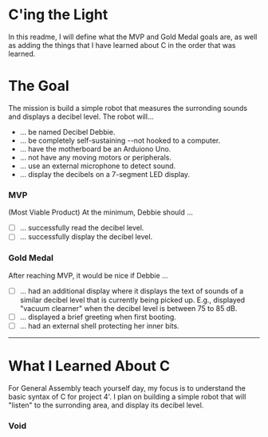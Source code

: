 # C'ing the Light
In this readme, I will define what the MVP and Gold Medal goals are, as well as adding the things that I have learned about C in the order that was learned.

# The Goal
The mission is build a simple robot that measures the surronding sounds and displays a decibel level. The robot will...
* ... be named Decibel Debbie.
* ... be completely self-sustaining --not hooked to a computer.
* ... have the motherboard be an Arduiono Uno.
* ... not have any moving motors or peripherals.
* ... use an external microphone to detect sound.
* ... display the decibels on a 7-segment LED display.

### MVP
(Most Viable Product)
At the minimum, Debbie should ...
- [ ] ... successfully read the decibel level.
- [ ] ... successfully display the decibel level.

### Gold Medal
After reaching MVP, it would be nice if Debbie ...
- [ ] ... had an additional display where it displays the text of sounds of a similar decibel level that is currently being picked up. E.g., displayed "vacuum clearner" when the decibel level is between 75 to 85 dB.
- [ ] ... displayed a brief greeting when first booting.
- [ ] ... had an external shell protecting her inner bits.

___ 

# What I Learned About C
For General Assembly teach yourself day, my focus is to understand the basic syntax of C for project 4'. I plan on building a simple robot that will "listen" to the surronding area, and display its decibel level.

### Void
